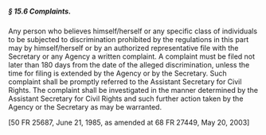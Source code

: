 ##### § 15.6 Complaints. #####

Any person who believes himself/herself or any specific class of individuals to be subjected to discrimination prohibited by the regulations in this part may by himself/herself or by an authorized representative file with the Secretary or any Agency a written complaint. A complaint must be filed not later than 180 days from the date of the alleged discrimination, unless the time for filing is extended by the Agency or by the Secretary. Such complaint shall be promptly referred to the Assistant Secretary for Civil Rights. The complaint shall be investigated in the manner determined by the Assistant Secretary for Civil Rights and such further action taken by the Agency or the Secretary as may be warranted.

[50 FR 25687, June 21, 1985, as amended at 68 FR 27449, May 20, 2003]